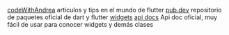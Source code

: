 [codeWithAndrea](https://codewithandrea.com/) artículos y tips en el mundo de flutter
[pub.dev](https://pub.dev/) repositorio de paquetes oficial de dart y flutter
[widgets](https://docs.flutter.dev/ui/widgets) 
[api docs](https://api.flutter.dev/index.html) Api doc oficial, muy fácil de usar para conocer widgets y demás clases


